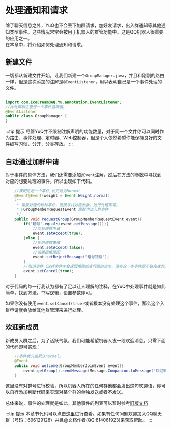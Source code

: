 # 处理通知和请求

除了聊天信息之外，YuQ也不会丢下加群请求，加好友请求，出入群通知等其他通知类型事件。这些情况常常会被用于机器人的群管功能中。这是QQ机器人很重要的应用之一。  
在本章中，将介绍如何处理通知和请求。

## 新建文件

一切都从新建文件开始，让我们新建一个`GroupManager.java`，并且和刚刚的路由一样，但是这次添加的注解是`@EventListener`，用以表明自己是一个事件处理的文件。

```java

import com.IceCreamQAQ.Yu.annotation.EventListener;
//此处声明这里是一个事件监听器。
@EventListener
public class GroupManager {
}
```

:::tip 提示
尽管YuQ并不限制注解声明的功能数量，对于同一个文件你可以同时作为路由、事件处理、定时器、Web控制器，但是个人依然希望你能保持良好的文件编写习惯，分开，分类存放。
:::


## 自动通过加群申请

对于事件的具体方法，我们还需要添加`@Event`注解，然后在方法的参数中寻找到对应的想要处理的事件。所以出现如下代码。
```java
    //表明这是一个事件,优先级为Normal
    @Event@Event(weight = Event.Weight.normal)
    /**
     * 需要处理的种种事件，直接寻找对应参数，进行处理即可。
     * @GroupMemberRequestEvent 是群申请入群事件
     */
    public void requestGroup(GroupMemberRequestEvent event){
        if("暗号".equals(event.getMessage())){
            //同意进群申请
            event.setAccept(true);
        }else {
            //拒绝进群事情
            event.setAccept(false);
            //设置拒绝原因
            event.setRejectMessage("暗号错误");
        }
        //取消事件（这样事件才会返回拒绝或者同意的请求，没有这一步事件是不会完成的。
        event.setCancel(true);
    }

```
对于代码的每一行我认为都有了足以让人理解的注释，在YuQ中处理事件就是如此简单，找到方法，书写逻辑，设置参数即可。  

如果你没有使用`event.setCancel(true)`或者根本没有处理这个事件，那么这个入群申请就会放给其他群管理来进行处理。

## 欢迎新成员

新成员入群之后，为了活跃气氛，我们可能希望机器人发一段欢迎消息。只需下面的代码即可实现：

```java
    //事件优先级默认normal。
    @Event
    public void welcome(GroupMemberJoinEvent event){
        event.getGroup().sendMessage(Message.Companion.toMessage("欢迎新朋友~"));
    }
```

这里没有对群号进行校验，所以机器人所在的任何群他都会发出这句欢迎语，你可以自行添加判断代码来实现对某个群的单独发送或者不发送。

总体来说，事件的处理就是如此。其他事件的列表可以暂时参考[旧版文档](../old-doc/event.md)

:::tip 提示
本章节代码可以点击[这里](./code/GroupManager.md)进行查看。如果有任何问题欢迎加入QQ聊天群（号码：696129128）并且@文档作者(QQ:814061923)来获取帮助。
:::

